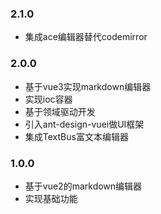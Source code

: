### 2.1.0

- 集成ace编辑器替代codemirror

### 2.0.0

- 基于vue3实现markdown编辑器
- 实现ioc容器
- 基于领域驱动开发
- 引入ant-design-vuei做UI框架
- 集成TextBus富文本编辑器

### 1.0.0

- 基于vue2的markdown编辑器
- 实现基础功能
